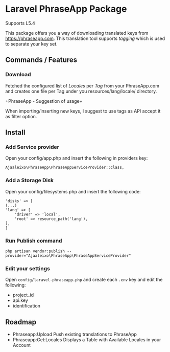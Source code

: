 # Laravel PhraseApp Package
Supports L5.4

This package offers you a way of downloading translated keys from https://phraseapp.com.
This translation tool supports *tagging* which is used to separate your key set.

## Commands / Features
### Download
Fetched the configured list of *Locales* per *Tag* from your PhraseApp.com and creates one file per Tag under you resources/lang/locale/ directory.

+PhraseApp - Suggestion of usage+

When importing/inserting new keys, I suggest to use tags as API accept it as filter option.


## Install

### Add Service provider
Open your config/app.php and insert the following in providers key:
```
Ajaaleixo\PhraseApp\PhraseAppServiceProvider::class,
```

### Add a Storage Disk
Open your config/filesystems.php and insert the following code:
```
'disks' => [
(...)
'lang' => [
    'driver' => 'local',
    'root' => resource_path('lang'),
],
]
```

### Run Publish command
```
php artisan vendor:publish --provider="Ajaaleixo\PhraseApp\PhraseAppServiceProvider"
```

### Edit your settings
Open ```config/laravel-phraseapp.php``` and create each ```.env``` key and edit the following:
- project_id
- api.key
- identification

## Roadmap
- Phraseapp:Upload
  Push existing translations to PhraseApp
- Phraseapp:Get:Locales
  Displays a Table with Available Locales in your Account


